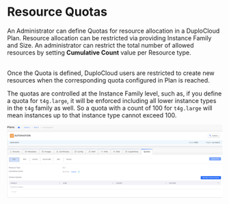 # Resource Quotas

An Administrator can define Quotas for resource allocation in a DuploCloud Plan. Resource allocation can be restricted via providing Instance Family and Size. An administrator can restrict the total number of allowed resources by setting **Cumulative Count** value per Resource type.&#x20;

\
Once the Quota is defined, DuploCloud users are restricted to create new resources when the corresponding quota configured in Plan is reached.

The quotas are controlled at the Instance Family level, such as, if you define a quota for `t4g.large`, it will be enforced including all lower instance types in the `t4g` family as well. So a quota with a count of 100 for `t4g.large` will mean instances up to that instance type cannot exceed 100.

![](<../../.gitbook/assets/image (19) (2).png>)
